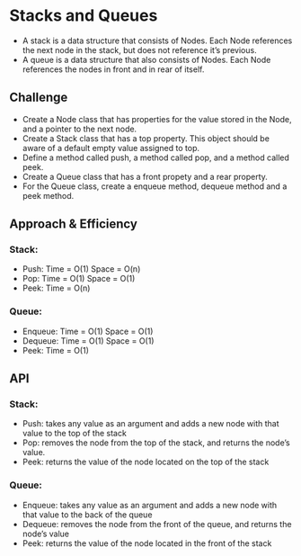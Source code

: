 # Stacks and Queues
- A stack is a data structure that consists of Nodes. Each Node references the next node in the stack, but does not reference it’s previous.
- A queue is a data structure that also consists of Nodes. Each Node references the nodes in front and in rear of itself.

## Challenge
- Create a Node class that has properties for the value stored in the Node, and a pointer to the next node.
- Create a Stack class that has a top property. This object should be aware of a default empty value assigned to top.
- Define a method called push, a method called pop, and a method called peek.
- Create a Queue class that has a front propety and a rear property.
- For the Queue class, create a enqueue method, dequeue method and a peek method.

## Approach & Efficiency
### Stack:
- Push:	Time = O(1)
		Space = O(n)
- Pop:	Time = O(1)
		Space = O(1)
- Peek:	Time = O(n)

### Queue:
- Enqueue:	Time = O(1)
			Space = O(1)
- Dequeue:	Time = O(1)
			Space = O(1)
- Peek:		Time = O(1)


## API
### Stack:
- Push: takes any value as an argument and adds a new node with that value to the top of the stack
- Pop:  removes the node from the top of the stack, and returns the node’s value.
- Peek: returns the value of the node located on the top of the stack

### Queue:
- Enqueue:	takes any value as an argument and adds a new node with that value to the back of the queue
- Dequeue:	removes the node from the front of the queue, and returns the node’s value
- Peek:		returns the value of the node located in the front of the stack
